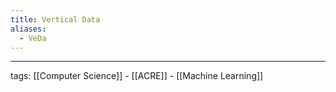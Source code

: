 ```yaml
---
title: Vertical Data
aliases:
  - VeDa
---
```




---

tags: [[Computer Science]] - [[ACRE]] - [[Machine Learning]]